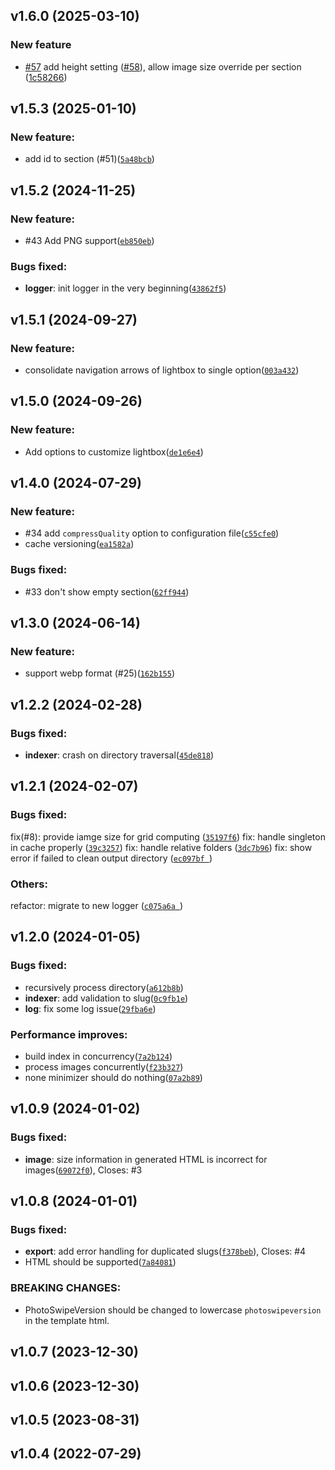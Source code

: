 ## v1.6.0 (2025-03-10)

### New feature

- [#57](https://github.com/waynezhang/foto/issues/57) add height setting ([#58](https://github.com/waynezhang/foto/issues/58)), allow image size override per section ([1c58266](https://github.com/waynezhang/foto/commit/1c582664c6e9c5c88fa447f3d5c7efbaaaedc0e9))


## v1.5.3 (2025-01-10)

### New feature:

- add id to section (#51)([`5a48bcb`](https://github.com/waynezhang/foto/commit/5a48bcb379e9112d33ab73a56c53cb5f41de6901))


## v1.5.2 (2024-11-25)

### New feature:

- #43 Add PNG support([`eb850eb`](https://github.com/waynezhang/foto/commit/eb850eb03967107a73c1f2fc502f57cc793f3bb6))

### Bugs fixed:

- **logger**: init logger in the very beginning([`43862f5`](https://github.com/waynezhang/foto/commit/43862f5d853fa8794747674d1adc0ffd3e86d9f0))


## v1.5.1 (2024-09-27)

### New feature:

- consolidate navigation arrows of lightbox to single option([`003a432`](https://github.com/waynezhang/foto/commit/003a432ff22aab0af6c8c41c57edc41870f215e9))


## v1.5.0 (2024-09-26)

### New feature:

- Add options to customize lightbox([`de1e6e4`](https://github.com/waynezhang/foto/commit/de1e6e4ad1414621e1a404104a39ee78b1a0ddb4))


## v1.4.0 (2024-07-29)

### New feature:

- #34 add `compressQuality` option to configuration file([`c55cfe0`](https://github.com/waynezhang/foto/commit/c55cfe06ae5e1f23e1f6054ac6a42708d23b1952))
- cache versioning([`ea1582a`](https://github.com/waynezhang/foto/commit/ea1582a7e3213f81157d6258468e132581fffcf2))

### Bugs fixed:

- #33 don't show empty section([`62ff944`](https://github.com/waynezhang/foto/commit/62ff944469dab2ddb84854f43e283db57af2d0e0))


## v1.3.0 (2024-06-14)

### New feature:

- support webp format (#25)([`162b155`](https://github.com/waynezhang/foto/commit/162b1559f4de4d8dbe17d941261c8c8136f4f9d9))

## v1.2.2 (2024-02-28)

### Bugs fixed:

- **indexer**: crash on directory traversal([`45de818`](https://github.com/waynezhang/foto/commit/45de8189b028ce71407c422101591cf40835fcb7))

## v1.2.1 (2024-02-07)

### Bugs fixed:

fix(#8): provide iamge size for grid computing ([`35197f6`](https://github.com/waynezhang/foto/commit/35197f60525c52c6f26f5ea460f3ea957e3e6073))
fix: handle singleton in cache properly ([`39c3257`](https://github.com/waynezhang/foto/pull/10/commits/39c32576d4d040647dfa1dbe24ddaffcdd1d8853))
fix: handle relative folders ([`3dc7b96`](https://github.com/waynezhang/foto/commit/3dc7b96d47327c937f695fee5fe911f4bf9b77d1))
fix: show error if failed to clean output directory ([`ec097bf `](https://github.com/waynezhang/foto/commit/ec097bf8002ba27eabbd2a1d2bee372e78e0a11b))

### Others:

refactor: migrate to new logger ([`c075a6a `](https://github.com/waynezhang/foto/commit/c075a6a843045f143bd9202b3cc5ebc16cc3c2fe))

## v1.2.0 (2024-01-05)

### Bugs fixed:

- recursively process directory([`a612b8b`](https://github.com/waynezhang/foto/commit/a612b8bcd9dc4aa825aaef91c54af2c74f4a9264))
- **indexer**: add validation to slug([`0c9fb1e`](https://github.com/waynezhang/foto/commit/0c9fb1ec7a2984db5735905cdbba5700228af2ac))
- **log**: fix some log issue([`29fba6e`](https://github.com/waynezhang/foto/commit/29fba6ee5b326d54b37ed4464b95687bc47b51f2))

### Performance improves:

- build index in concurrency([`7a2b124`](https://github.com/waynezhang/foto/commit/7a2b12417c548e7d79c4c7e1de927369d27def11))
- process images concurrently([`f23b327`](https://github.com/waynezhang/foto/commit/f23b3276c0c59550adc878cab697805939802321))
- none minimizer should do nothing([`07a2b89`](https://github.com/waynezhang/foto/commit/07a2b896f55fd489421e31fc171c96628727e566))

## v1.0.9 (2024-01-02)

### Bugs fixed:

- **image**: size information in generated HTML is incorrect for images([`69072f0`](https://github.com/waynezhang/foto/commit/69072f087cc76adcc4293e473523f869149e4c5c)), Closes: #3

## v1.0.8 (2024-01-01)

### Bugs fixed:

- **export**: add error handling for duplicated slugs([`f378beb`](https://github.com/waynezhang/foto/commit/f378bebacebe96e2ecc31e912492f89200b461ce)), Closes: #4
- HTML should be supported([`7a84081`](https://github.com/waynezhang/foto/commit/7a84081864679040fbda84539c392acae5ad9ec5))

### BREAKING CHANGES:

- PhotoSwipeVersion should be changed to lowercase `photoswipeversion` in the template html.

## v1.0.7 (2023-12-30)

## v1.0.6 (2023-12-30)

## v1.0.5 (2023-08-31)

## v1.0.4 (2022-07-29)
